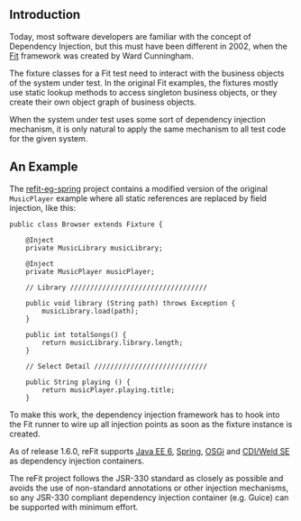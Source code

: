 ## Introduction ##

Today, most software developers are familiar with the concept of Dependency Injection, but this must have been different in 2002, when the [Fit](http://fit.c2.com/) framework was created by Ward Cunningham.

The fixture classes for a Fit test need to interact with the business objects of the system under test. In the original Fit examples, the fixtures mostly use static lookup methods to access singleton business objects, or they create their own object graph of business objects.

When the system under test uses some sort of dependency injection mechanism, it is only natural to apply the same mechanism to all test code for the given system.

## An Example ##

The [refit-eg-spring](http://code.google.com/p/refit/source/browse/refit-eg/refit-eg-spring) project contains a modified version of the original `MusicPlayer` example where all static references are replaced by field injection, like this:

```
public class Browser extends Fixture {

    @Inject
    private MusicLibrary musicLibrary;

    @Inject
    private MusicPlayer musicPlayer;
    
    // Library //////////////////////////////////

    public void library (String path) throws Exception {
        musicLibrary.load(path);
    }

    public int totalSongs() {
        return musicLibrary.library.length;
    }

    // Select Detail ////////////////////////////

    public String playing () {
        return musicPlayer.playing.title;
    }

```

To make this work, the dependency injection framework has to hook into the Fit runner to wire up all injection points as soon as the fixture instance is created.

As of release 1.6.0, reFit supports [Java EE 6](FitWithJavaEE6.md), [Spring](FitWithSpring.md), [OSGi](FitWithOsgi.md) and [CDI/Weld SE](FitWithCdi.md) as dependency injection containers.

The reFit project follows the JSR-330 standard as closely as possible and avoids the use of non-standard annotations or other injection mechanisms, so any JSR-330 compliant dependency injection container (e.g. Guice) can be supported with minimum effort.